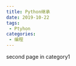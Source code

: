 ```yaml
---
title: Python继承 
date: 2019-10-22
tags:
 - Ptyhon 
categories:
 - 编程 
---
```


second page in category1